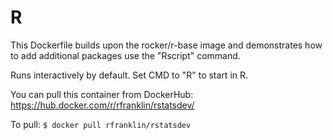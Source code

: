 # R

This Dockerfile builds upon the rocker/r-base image and demonstrates how to add additional packages use the "Rscript" command.

Runs interactively by default. Set CMD to "R" to start in R.

You can pull this container from DockerHub: https://hub.docker.com/r/rfranklin/rstatsdev/

To pull: `$ docker pull rfranklin/rstatsdev`